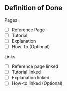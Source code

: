 <!--
Documentation Issue Template

This template is to be used when a new feature has been completed. \
All code that will be released should be documented in the docs folder.
All new features should have at least a personal reference page, tutorial, and explanation page.
-->

## Definition of Done

Pages
- [ ] Reference Page <!-- (This is the features main page and contains references to any related documentation) -->
- [ ] Tutorial <!-- (This should explain how to use the feature from beginning to end; fully contained) -->
- [ ] Explanation  <!-- (Explain, almost conversationally, why this metric is useful) -->
- [ ] How-To (Optional) <!-- (Show how to use this metric in non-standard situations) -->

Links
- [ ] Reference page linked <!-- (Is it linked to the reference guide?) -->
- [ ] Tutorial linked <!-- (Is it linked to the reference page & tutorial guide?) -->
- [ ] Explanation linked <!-- (Is it linked to the reference page & explanation guide?) -->
- [ ] How-to linked (Optional) <!-- (Is it linked to the reference page & how-to guide?) -->
